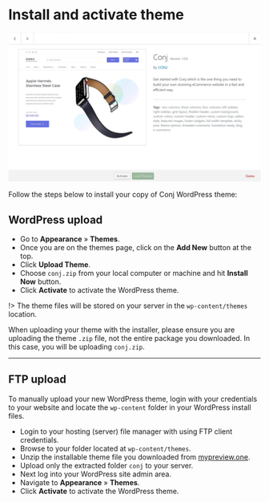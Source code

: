 # Install and activate theme

![Conj theme screenshot](img/screenshot-theme.png)

Follow the steps below to install your copy of Conj WordPress theme:

## WordPress upload

* Go to **Appearance** » **Themes**.
* Once you are on the themes page, click on the **Add New** button at the top.
* Click **Upload Theme**.
* Choose ```conj.zip``` from your local computer or machine and hit **Install Now** button.
* Click **Activate** to activate the WordPress theme.

!> The theme files will be stored on your server in the ```wp-content/themes``` location.

When uploading your theme with the installer, please ensure you are uploading the theme ```.zip``` file, not the entire package you downloaded. In this case, you will be uploading ```conj.zip```.

<hr/>

## FTP upload

To manually upload your new WordPress theme, login with your credentials to your website and locate the ```wp-content``` folder in your WordPress install files.

* Login to your hosting (server) file manager with using FTP client credentials.
* Browse to your folder located at ```wp-content/themes```.
* Unzip the installable theme file you downloaded from [mypreview.one](https://www.mypreview.one/conj.html).
* Upload only the extracted folder ```conj``` to your server.
* Next log into your WordPress site admin area.
* Navigate to **Appearance** » **Themes**.
* Click **Activate** to activate the WordPress theme.
